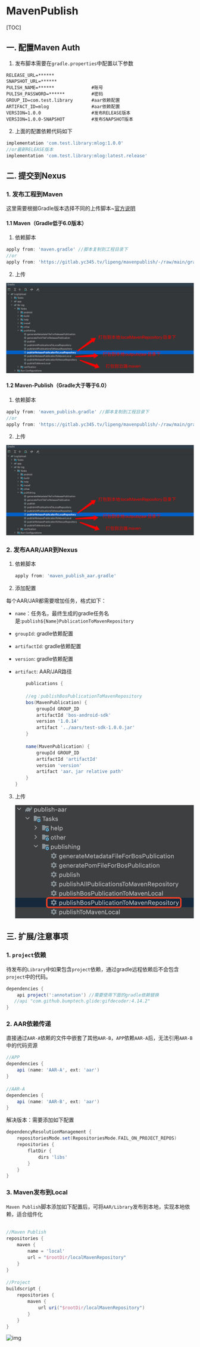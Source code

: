 # MavenPublish

[TOC]

## 一. 配置Maven Auth

1. 发布脚本需要在`gradle.properties`中配置以下参数

```properties
RELEASE_URL=******
SNAPSHOT_URL=******
PULISH_NAME=******              #账号
PULISH_PASSWORD=******          #密码
GROUP_ID=com.test.library       #aar依赖配置
ARTIFACT_ID=mlog                #aar依赖配置
VERSION=1.0.0                   #发布RELEASE版本    
VERSION=1.0.0-SNAPSHOT          #发布SNAPSHOT版本
```

2. 上面的配置依赖代码如下

```gradle
implementation 'com.test.library:mlog:1.0.0'
//or最新RELEASE版本
implementation 'com.test.library:mlog:latest.release'
```



## 二. 提交到Nexus



### 1. 发布工程到Maven

这里需要根据Gradle版本选择不同的上传脚本~[官方说明](https://docs.gradle.org/current/userguide/upgrading_version_5.html#changes_6.0)



#### 1.1 Maven（Gradle低于6.0版本）

1. 依赖脚本

```groovy
apply from: 'maven.gradle' //脚本复制到工程目录下
//or
apply from: 'https://gitlab.yc345.tv/lipeng/mavenpublish/-/raw/main/gradle/maven.gradle'  //依赖远程脚本
```

2. 上传

![maven](./img/mavenPublish.png)



#### 1.2 Maven-Publish（Gradle大于等于6.0）

1. 依赖脚本

```groovy
apply from: 'maven_publish.gradle' //脚本复制到工程目录下
//or
apply from: 'https://gitlab.yc345.tv/lipeng/mavenpublish/-/raw/main/gradle/maven_publish.gradle'  //依赖远程脚本
```

2. 上传

![maven](./img/mavenPublish.png)



### 2. 发布AAR/JAR到Nexus

1. 依赖脚本

    ```groovy
    apply from: 'maven_publish_aar.gradle'
    ```

2. 添加配置

  每个AAR/JAR都需要增加任务，格式如下：

  * `name`：任务名，最终生成的gradle任务名是:`publish${Name}PublicationToMavenRepository`
  * `groupId`: gradle依赖配置
  * `artifactId`: gradle依赖配置
  * `version`: gradle依赖配置
  * `artifact`: AAR/JAR路径

      ```groovy
          publications {
        
          //eg：publishBosPublicationToMavenRepository
          bos(MavenPublication) {
              groupId GROUP_ID
              artifactId 'bos-android-sdk'
              version '1.0.14'
              artifact '../aars/test-sdk-1.0.0.jar'
          }
        
          name(MavenPublication) {
              groupId GROUP_ID
              artifactId 'artifactId'
              version 'version'
              artifact 'aar、jar relative path'
          }
      }
      ```

3. 上传

    ![img](img/publishAAR.png)



## 三. 扩展/注意事项

### 1. `project`依赖

待发布的`Library`中如果包含`project`依赖，通过gradle远程依赖后不会包含`project`中的代码。

```groovy
dependencies {
    api project(':annotation') //需要使用下面的gradle依赖替换
   //api "com.github.bumptech.glide:gifdecoder:4.14.2"
}
```

### 2. AAR依赖传递

直接通过`AAR-A`依赖的文件中嵌套了其他`AAR-B`，`APP`依赖`AAR-A`后，无法引用`AAR-B`中的代码资源

```groovy
//APP
dependencies {
    api (name: 'AAR-A', ext: 'aar')
}

//AAR-A
dependencies {
    api (name: 'AAR-B', ext: 'aar')
}
```

解决版本：需要添加如下配置
```groovy
dependencyResolutionManagement {
    repositoriesMode.set(RepositoriesMode.FAIL_ON_PROJECT_REPOS)
    repositories {
        flatDir {
            dirs 'libs'
        }
    }
}
```

### 3. Maven发布到Local

`Maven Publish`脚本添加如下配置后，可将`AAR/Library`发布到本地，实现本地依赖，适合组件化

```groovy

//Maven Publish
repositories {
    maven {
        name = 'local'
        url = "$rootDir/localMavenRepository"
    }
}

//Project
buildscript {
    repositories {
        maven {
            url uri("$rootDir/localMavenRepository")
        }
    }
}
```


![img](img/mavendepen.png)
